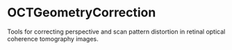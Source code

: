 # OCTGeometryCorrection
Tools for correcting perspective and scan pattern distortion in retinal optical coherence tomography images.
